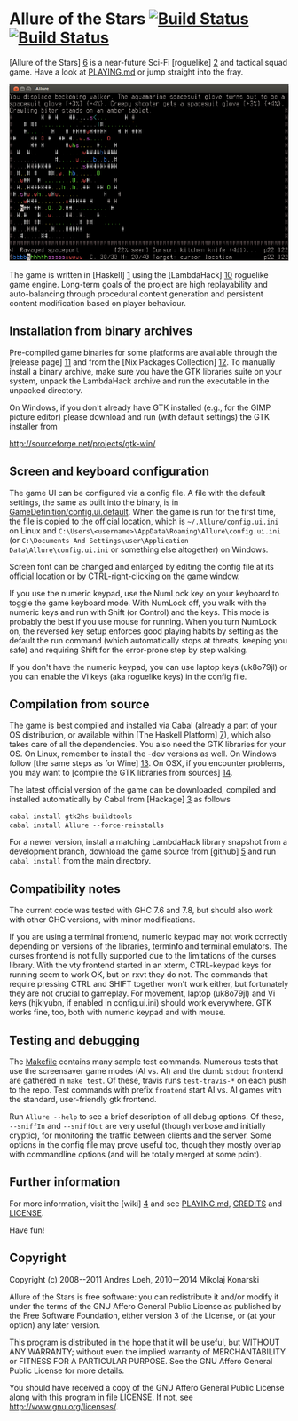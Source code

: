 Allure of the Stars [![Build Status](https://travis-ci.org/AllureOfTheStars/Allure.svg?branch=master)](https://travis-ci.org/AllureOfTheStars/Allure)[![Build Status](https://drone.io/github.com/AllureOfTheStars/Allure/status.png)](https://drone.io/github.com/AllureOfTheStars/Allure/latest)
===================

[Allure of the Stars] [6] is a near-future Sci-Fi [roguelike] [2]
and tactical squad game. Have a look at [PLAYING.md](GameDefinition/PLAYING.md)
or jump straight into the fray.

![gameplay screenshot](GameDefinition/screenshot.png?raw=true)

The game is written in [Haskell] [1] using the [LambdaHack] [10]
roguelike game engine. Long-term goals of the project are high
replayability and auto-balancing through procedural content generation
and persistent content modification based on player behaviour.


Installation from binary archives
---------------------------------

Pre-compiled game binaries for some platforms are available through
the [release page] [11] and from the [Nix Packages Collection] [12].
To manually install a binary archive, make sure you have the GTK
libraries suite on your system, unpack the LambdaHack archive
and run the executable in the unpacked directory.

On Windows, if you don't already have GTK installed (e.g., for the GIMP
picture editor) please download and run (with default settings)
the GTK installer from

http://sourceforge.net/projects/gtk-win/


Screen and keyboard configuration
---------------------------------

The game UI can be configured via a config file.
A file with the default settings, the same as built into the binary, is in
[GameDefinition/config.ui.default](GameDefinition/config.ui.default).
When the game is run for the first time, the file is copied to the official
location, which is `~/.Allure/config.ui.ini` on Linux and
`C:\Users\<username>\AppData\Roaming\Allure\config.ui.ini`
(or `C:\Documents And Settings\user\Application Data\Allure\config.ui.ini`
or something else altogether) on Windows.

Screen font can be changed and enlarged by editing the config file
 at its official location or by CTRL-right-clicking on the game window.

If you use the numeric keypad, use the NumLock key on your keyboard
to toggle the game keyboard mode. With NumLock off, you walk with the numeric
keys and run with Shift (or Control) and the keys. This mode is probably
the best if you use mouse for running. When you turn NumLock on,
the reversed key setup enforces good playing habits by setting as the default
the run command (which automatically stops at threats, keeping you safe)
and requiring Shift for the error-prone step by step walking.

If you don't have the numeric keypad, you can use laptop keys (uk8o79jl)
or you can enable the Vi keys (aka roguelike keys) in the config file.


Compilation from source
-----------------------

The game is best compiled and installed via Cabal (already a part
of your OS distribution, or available within [The Haskell Platform] [7]),
which also takes care of all the dependencies. You also need
the GTK libraries for your OS. On Linux, remember to install the -dev
versions as well. On Windows follow [the same steps as for Wine] [13].
On OSX, if you encounter problems, you may want to
[compile the GTK libraries from sources] [14].

The latest official version of the game can be downloaded,
compiled and installed automatically by Cabal from [Hackage] [3] as follows

    cabal install gtk2hs-buildtools
    cabal install Allure --force-reinstalls

For a newer version, install a matching LambdaHack library snapshot
from a development branch, download the game source from [github] [5]
and run `cabal install` from the main directory.

Compatibility notes
-------------------

The current code was tested with GHC 7.6 and 7.8,
but should also work with other GHC versions, with minor modifications.

If you are using a terminal frontend, numeric keypad may not work
correctly depending on versions of the libraries, terminfo and terminal
emulators. The curses frontend is not fully supported due to the limitations
of the curses library. With the vty frontend started in an xterm,
CTRL-keypad keys for running seem to work OK, but on rxvt they do not.
The commands that require pressing CTRL and SHIFT together won't
work either, but fortunately they are not crucial to gameplay.
For movement, laptop (uk8o79jl) and Vi keys (hjklyubn, if enabled
in config.ui.ini) should work everywhere. GTK works fine, too, both
with numeric keypad and with mouse.


Testing and debugging
---------------------

The [Makefile](Makefile) contains many sample test commands.
Numerous tests that use the screensaver game modes (AI vs. AI)
and the dumb `stdout` frontend are gathered in `make test`.
Of these, travis runs `test-travis-*` on each push to the repo.
Test commands with prefix `frontend` start AI vs. AI games
with the standard, user-friendly gtk frontend.

Run `Allure --help` to see a brief description of all debug options.
Of these, `--sniffIn` and `--sniffOut` are very useful (though verbose
and initially cryptic), for monitoring the traffic between clients
and the server. Some options in the config file may prove useful too,
though they mostly overlap with commandline options (and will be totally
merged at some point).


Further information
-------------------

For more information, visit the [wiki] [4]
and see [PLAYING.md](GameDefinition/PLAYING.md), [CREDITS](CREDITS)
and [LICENSE](LICENSE).

Have fun!


Copyright
---------

Copyright (c) 2008--2011 Andres Loeh, 2010--2014 Mikolaj Konarski

Allure of the Stars is free software: you can redistribute it and/or modify
it under the terms of the GNU Affero General Public License as published by
the Free Software Foundation, either version 3 of the License, or
(at your option) any later version.

This program is distributed in the hope that it will be useful,
but WITHOUT ANY WARRANTY; without even the implied warranty of
MERCHANTABILITY or FITNESS FOR A PARTICULAR PURPOSE. See the
GNU Affero General Public License for more details.

You should have received a copy of the GNU Affero General Public License
along with this program in file LICENSE.
If not, see <http://www.gnu.org/licenses/>.



[1]: http://www.haskell.org/
[2]: http://roguebasin.roguelikedevelopment.org/index.php?title=Berlin_Interpretation
[3]: http://hackage.haskell.org/package/Allure
[4]: https://github.com/AllureOfTheStars/Allure/wiki
[5]: http://github.com/AllureOfTheStars/Allure
[6]: http://allureofthestars.com
[7]: http://www.haskell.org/platform

[10]: http://github.com/LambdaHack/LambdaHack
[11]: https://github.com/AllureOfTheStars/Allure/releases/latest
[12]: http://hydra.cryp.to/search?query=Allure
[13]: http://www.haskell.org/haskellwiki/GHC_under_Wine#Code_that_uses_gtk2hs
[14]: http://www.edsko.net/2014/04/27/haskell-including-gtk-on-mavericks
